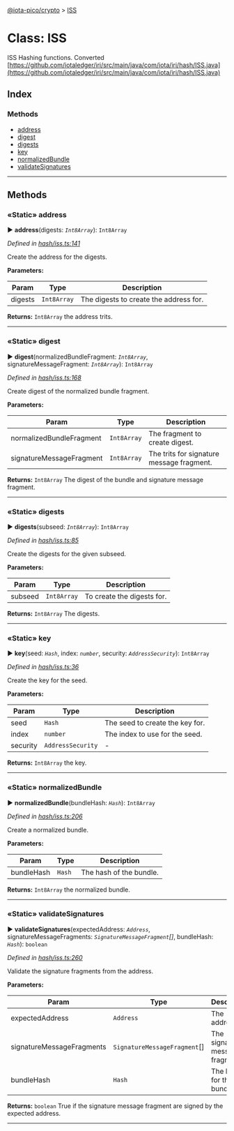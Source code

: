 [@iota-pico/crypto](../README.md) > [ISS](../classes/iss.md)



# Class: ISS


ISS Hashing functions. Converted [https://github.com/iotaledger/iri/src/main/java/com/iota/iri/hash/ISS.java](https://github.com/iotaledger/iri/src/main/java/com/iota/iri/hash/ISS.java)

## Index

### Methods

* [address](iss.md#address)
* [digest](iss.md#digest)
* [digests](iss.md#digests)
* [key](iss.md#key)
* [normalizedBundle](iss.md#normalizedbundle)
* [validateSignatures](iss.md#validatesignatures)



---
## Methods
<a id="address"></a>

### «Static» address

► **address**(digests: *`Int8Array`*): `Int8Array`



*Defined in [hash/iss.ts:141](https://github.com/iotaeco/iota-pico-crypto/blob/d6e0a8f/src/hash/iss.ts#L141)*



Create the address for the digests.


**Parameters:**

| Param | Type | Description |
| ------ | ------ | ------ |
| digests | `Int8Array`   |  The digests to create the address for. |





**Returns:** `Int8Array`
the address trits.






___

<a id="digest"></a>

### «Static» digest

► **digest**(normalizedBundleFragment: *`Int8Array`*, signatureMessageFragment: *`Int8Array`*): `Int8Array`



*Defined in [hash/iss.ts:168](https://github.com/iotaeco/iota-pico-crypto/blob/d6e0a8f/src/hash/iss.ts#L168)*



Create digest of the normalized bundle fragment.


**Parameters:**

| Param | Type | Description |
| ------ | ------ | ------ |
| normalizedBundleFragment | `Int8Array`   |  The fragment to create digest. |
| signatureMessageFragment | `Int8Array`   |  The trits for signature message fragment. |





**Returns:** `Int8Array`
The digest of the bundle and signature message fragment.






___

<a id="digests"></a>

### «Static» digests

► **digests**(subseed: *`Int8Array`*): `Int8Array`



*Defined in [hash/iss.ts:85](https://github.com/iotaeco/iota-pico-crypto/blob/d6e0a8f/src/hash/iss.ts#L85)*



Create the digests for the given subseed.


**Parameters:**

| Param | Type | Description |
| ------ | ------ | ------ |
| subseed | `Int8Array`   |  To create the digests for. |





**Returns:** `Int8Array`
The digests.






___

<a id="key"></a>

### «Static» key

► **key**(seed: *`Hash`*, index: *`number`*, security: *`AddressSecurity`*): `Int8Array`



*Defined in [hash/iss.ts:36](https://github.com/iotaeco/iota-pico-crypto/blob/d6e0a8f/src/hash/iss.ts#L36)*



Create the key for the seed.


**Parameters:**

| Param | Type | Description |
| ------ | ------ | ------ |
| seed | `Hash`   |  The seed to create the key for. |
| index | `number`   |  The index to use for the seed. |
| security | `AddressSecurity`   |  - |





**Returns:** `Int8Array`
the key.






___

<a id="normalizedbundle"></a>

### «Static» normalizedBundle

► **normalizedBundle**(bundleHash: *`Hash`*): `Int8Array`



*Defined in [hash/iss.ts:206](https://github.com/iotaeco/iota-pico-crypto/blob/d6e0a8f/src/hash/iss.ts#L206)*



Create a normalized bundle.


**Parameters:**

| Param | Type | Description |
| ------ | ------ | ------ |
| bundleHash | `Hash`   |  The hash of the bundle. |





**Returns:** `Int8Array`
the normalized bundle.






___

<a id="validatesignatures"></a>

### «Static» validateSignatures

► **validateSignatures**(expectedAddress: *`Address`*, signatureMessageFragments: *`SignatureMessageFragment`[]*, bundleHash: *`Hash`*): `boolean`



*Defined in [hash/iss.ts:260](https://github.com/iotaeco/iota-pico-crypto/blob/d6e0a8f/src/hash/iss.ts#L260)*



Validate the signature fragments from the address.


**Parameters:**

| Param | Type | Description |
| ------ | ------ | ------ |
| expectedAddress | `Address`   |  The address. |
| signatureMessageFragments | `SignatureMessageFragment`[]   |  The signature message fragments. |
| bundleHash | `Hash`   |  The hash for the bundle. |





**Returns:** `boolean`
True if the signature message fragment are signed by the expected address.






___


